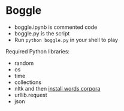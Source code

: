# Boggle

- boggle.ipynb is commented code
- boggle.py is the script
- Run `python boggle.py` in your shell to play

Required Python libraries:

- random
- os
- time
- collections
- nltk and then [install words corpora](http://www.nltk.org/data.html)
- urllib.request
- json

